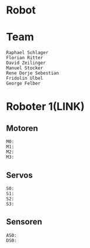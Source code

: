 # Robot

# Team
    Raphael Schlager
    Florian Ritter
    David Zeilinger
    Manuel Stocker
    Rene Dorje Sebestian
    Fridolin Ulbel
    George Felber
    
# Roboter 1(LINK)
Motoren 
-------
    M0:
    M1:
    M2:
    M3:
Servos 
------    
    S0:
    S1:
    S2:
    S3:
Sensoren
-------
    AS0:
    DS0:
